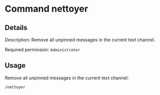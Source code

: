 # Command nettoyer

## Details

<!-- --8<-- [start:details] -->
Description: Remove all unpinned messages in the current text channel.

Required permission: `Administrator`
<!-- --8<-- [end:details] -->

## Usage

<!-- --8<-- [start:usage] -->
Remove all unpinned messages in the current text channel:

```text
/nettoyer
```
<!-- --8<-- [end:usage] -->
